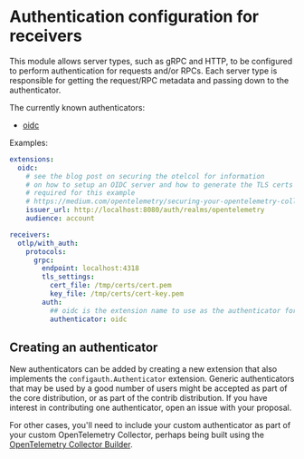 # Authentication configuration for receivers

This module allows server types, such as gRPC and HTTP, to be configured to perform authentication for requests and/or RPCs. Each server type is responsible for getting the request/RPC metadata and passing down to the authenticator.

The currently known authenticators:

- [oidc](../../extension/authoidcextension)

Examples:
```yaml
extensions:
  oidc:
    # see the blog post on securing the otelcol for information
    # on how to setup an OIDC server and how to generate the TLS certs
    # required for this example
    # https://medium.com/opentelemetry/securing-your-opentelemetry-collector-1a4f9fa5bd6f
    issuer_url: http://localhost:8080/auth/realms/opentelemetry
    audience: account

receivers:
  otlp/with_auth:
    protocols:
      grpc:
        endpoint: localhost:4318
        tls_settings:
          cert_file: /tmp/certs/cert.pem
          key_file: /tmp/certs/cert-key.pem
        auth:
          ## oidc is the extension name to use as the authenticator for this receiver
          authenticator: oidc
```

## Creating an authenticator

New authenticators can be added by creating a new extension that also implements the `configauth.Authenticator` extension. Generic authenticators that may be used by a good number of users might be accepted as part of the core distribution, or as part of the contrib distribution. If you have interest in contributing one authenticator, open an issue with your proposal.

For other cases, you'll need to include your custom authenticator as part of your custom OpenTelemetry Collector, perhaps being built using the [OpenTelemetry Collector Builder](https://github.com/open-telemetry/opentelemetry-collector-builder).
